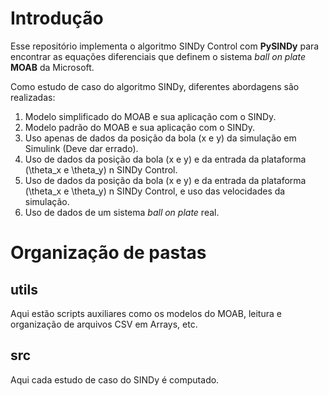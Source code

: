 # Introdução

Esse repositório implementa o algoritmo SINDy Control com **PySINDy** para encontrar as equações diferenciais que definem o sistema _ball on plate_ **MOAB** da Microsoft.

Como estudo de caso do algoritmo SINDy, diferentes abordagens são realizadas:

1. Modelo simplificado do MOAB e sua aplicação com o SINDy.
2. Modelo padrão do MOAB e sua aplicação com o SINDy.
3. Uso apenas de dados da posição da bola (x e y) da simulação em Simulink (Deve dar errado).
4. Uso de dados da posição da bola (x e y) e da entrada da plataforma (\theta_x e \theta_y) n SINDy Control.
5. Uso de dados da posição da bola (x e y) e da entrada da plataforma (\theta_x e \theta_y) n SINDy Control, e uso das velocidades da simulação.
6. Uso de dados de um sistema _ball on plate_ real.

# Organização de pastas

## utils

Aqui estão scripts auxiliares como os modelos do MOAB, leitura e organização de arquivos CSV em Arrays, etc.

## src

Aqui cada estudo de caso do SINDy é computado.
